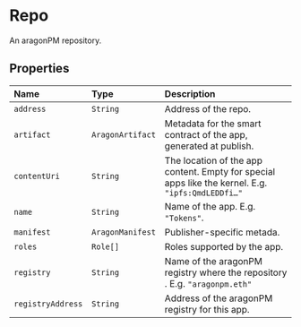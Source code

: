# Repo

An aragonPM repository.

## Properties

| Name | Type | Description |
| :--- | :--- | :--- |
| `address` | `String` | Address of the repo. |
| `artifact` | `AragonArtifact` | Metadata for the smart contract of the app, generated at publish. |
| `contentUri` | `String` | The location of the app content. Empty for special apps like the kernel. E.g. `"ipfs:QmdLEDDfi…"` |
| `name` | `String` | Name of the app. E.g. `"Tokens"`. |
| `manifest` | `AragonManifest` | Publisher-specific metada. |
| `roles` | `Role[]` | Roles supported by the app. |
| `registry` | `String` | Name of the aragonPM registry where the repository . E.g. `"aragonpm.eth"` |
| `registryAddress` | `String` | Address of the aragonPM registry for this app. |

